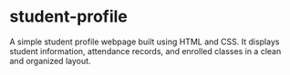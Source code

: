 # student-profile
A simple student profile webpage built using HTML and CSS. It displays student information, attendance records, and enrolled classes in a clean and organized layout.
